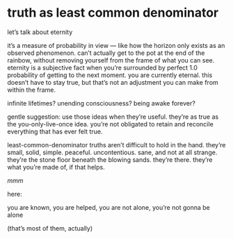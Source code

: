 # truth as least common denominator

let’s talk about eternity

it’s a measure of probability in view — like how the horizon only exists as an observed phenomenon. can’t actually get to the pot at the end of the rainbow, without removing yourself from the frame of what you can see. eternity is a subjective fact when you’re surrounded by perfect 1.0 probability of getting to the next moment. you are currently eternal. this doesn’t have to stay true, but that’s not an adjustment you can make from within the frame.

infinite lifetimes? unending consciousness? being awake forever?

gentle suggestion: use those ideas when they’re useful. they’re as true as the you-only-live-once idea. you’re not obligated to retain and reconcile everything that has ever felt true.

least-common-denominator truths aren’t difficult to hold in the hand. they’re small, solid, simple. peaceful. uncontentious. sane, and not at all strange. they’re the stone floor beneath the blowing sands. they’re there. they’re what you’re made of, if that helps.

_mmm_

here:

you are known, you are helped, you are not alone, you’re not gonna be alone

(that’s most of them, actually)
